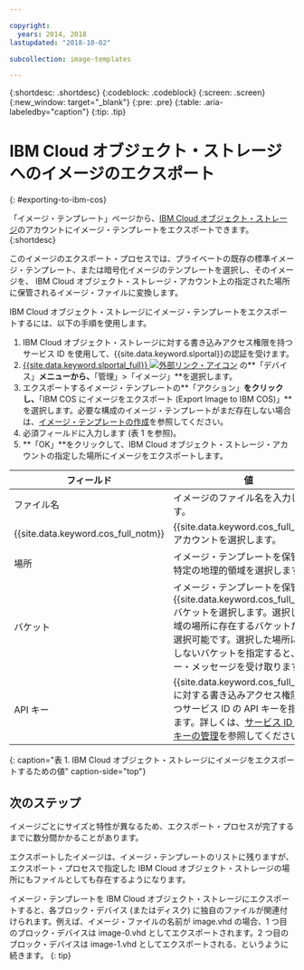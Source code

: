 ```yaml
---

copyright:
  years: 2014, 2018
lastupdated: "2018-10-02"

subcollection: image-templates

---
```


{:shortdesc: .shortdesc}
{:codeblock: .codeblock}
{:screen: .screen}
{:new_window: target="_blank"}
{:pre: .pre}
{:table: .aria-labeledby="caption"}
{:tip: .tip}

# IBM Cloud オブジェクト・ストレージへのイメージのエクスポート
{: #exporting-to-ibm-cos}

「イメージ・テンプレート」ページから、[IBM Cloud オブジェクト・ストレージ](/docs/services/cloud-object-storage?topic=cloud-object-storage-about-ibm-cloud-object-storage)のアカウントにイメージ・テンプレートをエクスポートできます。
{:shortdesc}

このイメージのエクスポート・プロセスでは、プライベートの既存の標準イメージ・テンプレート、または暗号化イメージのテンプレートを選択し、そのイメージを、 IBM Cloud オブジェクト・ストレージ・アカウント上の指定された場所に保管されるイメージ・ファイルに変換します。

IBM Cloud オブジェクト・ストレージにイメージ・テンプレートをエクスポートするには、以下の手順を使用します。

1. IBM Cloud オブジェクト・ストレージに対する書き込みアクセス権限を持つサービス ID を使用して、{{site.data.keyword.slportal}}の認証を受けます。
2. [{{site.data.keyword.slportal_full}} ![外部リンク・アイコン](../../icons/launch-glyph.svg "外部リンク・アイコン")](https://control.softlayer.com/) の**「デバイス」**メニューから、**「管理」>「イメージ」**を選択します。
3. エクスポートするイメージ・テンプレートの**「アクション」**をクリックし、**「IBM COS にイメージをエクスポート (Export Image to IBM COS)」**を選択します。必要な構成のイメージ・テンプレートがまだ存在しない場合は、[イメージ・テンプレートの作成](/docs/infrastructure/image-templates?topic=image-templates-creating-an-image-template)を参照してください。
4. 必須フィールドに入力します (表 1 を参照)。
5. **「OK」**をクリックして、IBM Cloud オブジェクト・ストレージ・アカウントの指定した場所にイメージをエクスポートします。

| フィールド | 値 |
| ----- | ----- |
| ファイル名 | イメージのファイル名を入力します。|
| {{site.data.keyword.cos_full_notm}} | {{site.data.keyword.cos_full_notm}} アカウントを選択します。|
| 場所 | イメージ・テンプレートを保管する特定の地理的領域を選択します。|
| バケット | イメージ・テンプレートを保管する {{site.data.keyword.cos_full_notm}} バケットを選択します。選択した地域の場所に存在するバケットだけが選択可能です。選択した場所に存在しないバケットを指定すると、エラー・メッセージを受け取ります。|
| API キー | {{site.data.keyword.cos_full_notm}} に対する書き込みアクセス権限を持つサービス ID の API キーを指定します。詳しくは、[サービス ID の API キーの管理](/docs/iam?topic=iam-serviceidapikeys)を参照してください。|
{: caption="表 1. IBM Cloud オブジェクト・ストレージにイメージをエクスポートするための値" caption-side="top"}

## 次のステップ
イメージごとにサイズと特性が異なるため、エクスポート・プロセスが完了するまでに数分間かかることがあります。

エクスポートしたイメージは、イメージ・テンプレートのリストに残りますが、エクスポート・プロセスで指定した IBM Cloud オブジェクト・ストレージの場所にもファイルとしても存在するようになります。

イメージ・テンプレートを IBM Cloud オブジェクト・ストレージにエクスポートすると、各ブロック・デバイス (またはディスク) に独自のファイルが関連付けられます。例えば、イメージ・ファイルの名前が image.vhd の場合、1 つ目のブロック・デバイスは image-0.vhd としてエクスポートされます。2 つ目のブロック・デバイスは image-1.vhd としてエクスポートされる、というように続きます。
{: tip}
